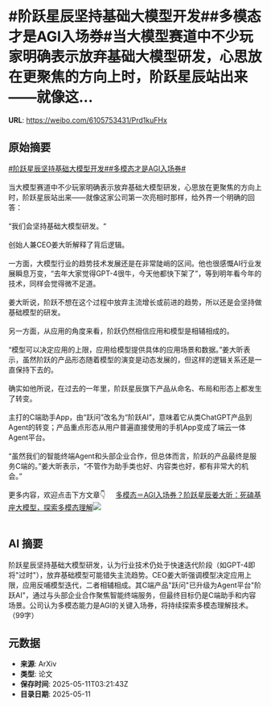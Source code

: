 # #阶跃星辰坚持基础大模型开发##多模态才是AGI入场券#当大模型赛道中不少玩家明确表示放弃基础大模型研发，心思放在更聚焦的方向上时，阶跃星辰站出来——就像这...

**URL**: https://weibo.com/6105753431/Prd1kuFHx

## 原始摘要

<a href="https://m.weibo.cn/search?containerid=231522type%3D1%26t%3D10%26q%3D%23%E9%98%B6%E8%B7%83%E6%98%9F%E8%BE%B0%E5%9D%9A%E6%8C%81%E5%9F%BA%E7%A1%80%E5%A4%A7%E6%A8%A1%E5%9E%8B%E5%BC%80%E5%8F%91%23&amp;extparam=%23%E9%98%B6%E8%B7%83%E6%98%9F%E8%BE%B0%E5%9D%9A%E6%8C%81%E5%9F%BA%E7%A1%80%E5%A4%A7%E6%A8%A1%E5%9E%8B%E5%BC%80%E5%8F%91%23" data-hide=""><span class="surl-text">#阶跃星辰坚持基础大模型开发#</span></a><a href="https://m.weibo.cn/search?containerid=231522type%3D1%26t%3D10%26q%3D%23%E5%A4%9A%E6%A8%A1%E6%80%81%E6%89%8D%E6%98%AFAGI%E5%85%A5%E5%9C%BA%E5%88%B8%23&amp;extparam=%23%E5%A4%9A%E6%A8%A1%E6%80%81%E6%89%8D%E6%98%AFAGI%E5%85%A5%E5%9C%BA%E5%88%B8%23" data-hide=""><span class="surl-text">#多模态才是AGI入场券#</span></a><br><br>当大模型赛道中不少玩家明确表示放弃基础大模型研发，心思放在更聚焦的方向上时，阶跃星辰站出来——就像这家公司第一次亮相时那样，给外界一个明确的回答：<br><br>“我们会坚持基础大模型研发。“<br><br>创始人兼CEO姜大昕解释了背后逻辑。<br><br>一方面，大模型行业的趋势技术发展还是在非常陡峭的区间。他也很感慨AI行业发展瞬息万变，“去年大家觉得GPT-4很牛，今天他都快下架了”，等到明年看今年的技术，同样会觉得微不足道。<br><br>姜大昕说，阶跃不想在这个过程中放弃主流增长或前进的趋势，所以还是会坚持做基础模型的研发。<br><br>另一方面，从应用的角度来看，阶跃仍然相信应用和模型是相辅相成的。<br><br>“模型可以决定应用的上限，应用给模型提供具体的应用场景和数据。”姜大昕表示，虽然阶跃的产品形态随着模型的演变是动态发展的，但这样的逻辑关系还是一直保持下去的。<br><br>确实如他所说，在过去的一年里，阶跃星辰旗下产品从命名、布局和形态上都发生了转变。<br><br>主打的C端助手App，由“跃问”改名为“阶跃AI”，意味着它从类ChatGPT产品到Agent的转变；产品重点形态从用户普遍直接使用的手机App变成了端云一体Agent平台。<br><br>“虽然我们的智能终端Agent和头部企业合作，但总体而言，阶跃的产品最终是服务C端的。”姜大昕表示，“不管作为助手类也好、内容类也好，都有非常大的机会。”<br><br>更多内容，欢迎点击下方文章👇 <a href="https://weibo.com/ttarticle/p/show?id=2309405164849109008631" data-hide=""><span class="url-icon"><img style="width: 1rem;height: 1rem" src="https://h5.sinaimg.cn/upload/2015/09/25/3/timeline_card_small_article_default.png" referrerpolicy="no-referrer"></span><span class="surl-text">多模态＝AGI入场券？阶跃星辰姜大昕：死磕基座大模型，探索多模态理解</span></a><img style="" src="https://tvax2.sinaimg.cn/large/006Fd7o3ly1i1anqkdsxej30rs0fmgpa.jpg" referrerpolicy="no-referrer"><br><br>

## AI 摘要

阶跃星辰坚持基础大模型研发，认为行业技术仍处于快速迭代阶段（如GPT-4即将"过时"），放弃基础模型可能错失主流趋势。CEO姜大昕强调模型决定应用上限，应用反哺模型迭代，二者相辅相成。其C端产品"跃问"已升级为Agent平台"阶跃AI"，通过与头部企业合作聚焦智能终端服务，但最终目标仍是C端助手和内容场景。公司认为多模态能力是AGI的关键入场券，将持续探索多模态理解技术。（99字）

## 元数据

- **来源**: ArXiv
- **类型**: 论文
- **保存时间**: 2025-05-11T03:21:43Z
- **目录日期**: 2025-05-11
